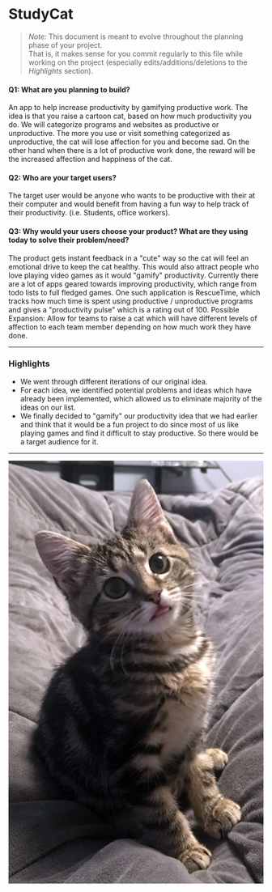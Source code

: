 # StudyCat

 > _Note:_ This document is meant to evolve throughout the planning phase of your project.    
 > That is, it makes sense for you commit regularly to this file while working on the project (especially edits/additions/deletions to the _Highlights_ section).

#### Q1: What are you planning to build?

An app to help increase productivity by gamifying productive work. The idea is that you raise a cartoon cat, based on how much productivity you do. We will categorize programs and websites as productive or unproductive. The more you use or visit something categorized as unproductive, the cat will lose affection for you and become sad. On the other hand when there is a lot of productive work done, the reward will be the increased affection and happiness of the cat. 

#### Q2: Who are your target users?

The target user would be anyone who wants to be productive with their at their computer and would benefit from having a fun way to help track of their productivity. (i.e. Students, office workers). 

#### Q3: Why would your users choose your product? What are they using today to solve their problem/need?

The product gets instant feedback in a "cute" way so the cat will feel an emotional drive to keep the cat healthy.
This would also attract people who love playing video games as it would "gamify" productivity.
Currently there are a lot of apps geared towards improving productivity, which range from todo lists to full fledged games. One such application is RescueTime, which tracks how much time is spent using productive / unproductive programs and gives a "productivity pulse" which is a rating out of 100. 
Possible Expansion: Allow for teams to raise a cat which will have different levels of affection to each team member depending on how much work they have done.



----

### Highlights

- We went through different iterations of our original idea.
- For each idea, we identified potential problems and ideas which have already been implemented, which allowed us to eliminate majority of the ideas on our list.
- We finally decided to "gamify" our productivity idea that we had earlier and
think that it would be a fun project to do since most of us like playing games
and find it difficult to stay productive. So there would be a target audience for it.

----
![](blep.png)